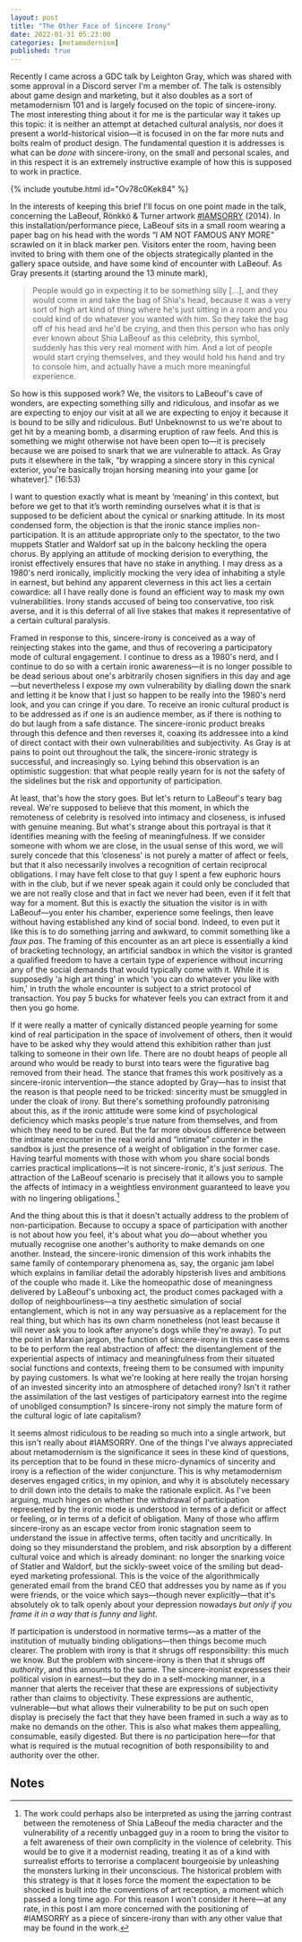 ```yaml
---
layout: post
title: "The Other Face of Sincere Irony"
date: 2022-01-31 05:23:00
categories: [metamodernism]
published: true
---
```


Recently I came across a GDC talk by Leighton Gray, which was shared with some approval in a Discord server I'm a member of. The talk is ostensibly about game design and marketing, but it also doubles as a sort of metamodernism 101 and is largely focused on the topic of sincere-irony. The most interesting thing about it for me is the particular way it takes up this topic: it is neither an attempt at detached cultural analysis, nor does it present a world-historical vision—it is focused in on the far more nuts and bolts realm of product design. The fundamental question it is addresses is what can be _done_ with sincere-irony, on the small and personal scales, and in this respect it is an extremely instructive example of how this is supposed to work in practice.

{% include youtube.html id="Ov78c0Kek84" %}

In the interests of keeping this brief I'll focus on one point made in the talk, concerning the LaBeouf, Rönkkö & Turner artwork [#IAMSORRY](https://luketurner.com/works/iamsorry) (2014). In this installation/performance piece, LaBeouf sits in a small room wearing a paper bag on his head with the words “I AM NOT FAMOUS ANY MORE” scrawled on it in black marker pen. Visitors enter the room, having been invited to bring with them one of the objects strategically planted in the gallery space outside, and have some kind of encounter with LaBeouf. As Gray presents it (starting around the 13 minute mark),

> People would go in expecting it to be something silly […], and they would come in and take the bag of Shia's head, because it was a very sort of high art kind of thing where he's just sitting in a room and you could kind of do whatever you wanted with him. So they take the bag off of his head and he'd be crying, and then this person who has only ever known about Shia LaBeouf as this celebrity, this symbol, suddenly has this very real moment with him. And a lot of people would start crying themselves, and they would hold his hand and try to console him, and actually have a much more meaningful experience.

So how is this supposed work? We, the visitors to LaBeouf's cave of wonders, are expecting something silly and ridiculous, and insofar as we are expecting to enjoy our visit at all we are expecting to enjoy it because it is bound to be silly and ridiculous. But! Unbeknownst to us we're about to get hit by a meaning bomb, a disarming eruption of raw feels. And this is something we might otherwise not have been open to—it is precisely because we are poised to snark that we are vulnerable to attack. As Gray puts it elsewhere in the talk, “by wrapping a sincere story in this cynical exterior, you're basically trojan horsing meaning into your game [or whatever].” (16:53)

I want to question exactly what is meant by ‘meaning’ in this context, but before we get to that it’s worth reminding ourselves what it is that is supposed to be deficient about the cynical or snarking attitude. In its most condensed form, the objection is that the ironic stance implies non-participation. It is an attitude appropriate only to the spectator, to the two muppets Statler and Waldorf sat up in the balcony heckling the opera chorus. By applying an attitude of mocking derision to everything, the ironist effectively ensures that have no stake in anything. I may dress as a 1980's nerd ironically, implicitly mocking the very idea of inhabiting a style in earnest, but behind any apparent cleverness in this act lies a certain cowardice: all I have really done is found an efficient way to mask my own vulnerabilities. Irony stands accused of being too conservative, too risk averse, and it is this deferral of all live stakes that makes it representative of a certain cultural paralysis.

Framed in response to this, sincere-irony is conceived as a way of reinjecting stakes into the game, and thus of recovering a participatory mode of cultural engagement. I continue to dress as a 1980's nerd, and I continue to do so with a certain ironic awareness—it is no longer possible to be dead serious about one's arbitrarily chosen signifiers in this day and age—but nevertheless I expose my own vulnerability by dialling down the snark and letting it be know that I just so happen to be really into the 1980's nerd look, and you can cringe if you dare. To receive an ironic cultural product is to be addressed as if one is an audience member, as if there is nothing to do but laugh from a safe distance. The sincere-ironic product breaks through this defence and then reverses it, coaxing its addressee into a kind of direct contact with their own vulnerabilities and subjectivity. As Gray is at pains to point out throughout the talk, the sincere-ironic strategy is successful, and increasingly so. Lying behind this observation is an optimistic suggestion: that what people really yearn for is not the safety of the sidelines but the risk and opportunity of participation.

At least, that's how the story goes. But let's return to LaBeouf's teary bag reveal. We're supposed to believe that this moment, in which the remoteness of celebrity is resolved into intimacy and closeness, is infused with genuine meaning. But what's strange about this portrayal is that it identifies meaning with the feeling of meaningfulness. If we consider someone with whom we are close, in the usual sense of this word, we will surely concede that this ‘closeness’ is not purely a matter of affect or feels, but that it also necessarily involves a recognition of certain reciprocal obligations. I may have felt close to that guy I spent a few euphoric hours with in the club, but if we never speak again it could only be concluded that we are not really close and that in fact we never had been, even if it felt that way for a moment. But this is exactly the situation the visitor is in with LaBeouf—you enter his chamber, experience some feelings, then leave without having established any kind of social bond. Indeed, to even put it like this is to do something jarring and awkward, to commit something like a _faux pas_. The framing of this encounter as an art piece is essentially a kind of bracketing technology, an artificial sandbox in which the visitor is granted a qualified freedom to have a certain type of experience without incurring any of the social demands that would typically come with it. While it is supposedly 'a high art thing' in which 'you can do whatever you like with him,' in truth the whole encounter is subject to a strict protocol of transaction. You pay 5 bucks for whatever feels you can extract from it and then you go home.

If it were really a matter of cynically distanced people yearning for some kind of real participation in the space of involvement of others, then it would have to be asked why they would attend this exhibition rather than just talking to someone in their own life. There are no doubt heaps of people all around who would be ready to burst into tears were the figurative bag removed from their head. The stance that frames this work positively as a sincere-ironic intervention—the stance adopted by Gray—has to insist that the reason is that people need to be tricked: sincerity must be smuggled in under the cloak of irony. But there's something profoundly patronising about this, as if the ironic attitude were some kind of psychological deficiency which masks people's true nature from themselves, and from which they need to be cured. But the far more obvious difference between the intimate encounter in the real world and “intimate” counter in the sandbox is just the presence of a weight of obligation in the former case. Having tearful moments with those with whom you share social bonds carries practical implications—it is not sincere-ironic, it's just _serious_. The attraction of the LaBeouf scenario is precisely that it allows you to sample the affects of intimacy in a weightless environment guaranteed to leave you with no lingering obligations.[^1]

And the thing about this is that it doesn't actually address to the problem of non-participation. Because to occupy a space of participation with another is not about how you feel, it's about what you _do_—about whether you mutually recognise one another's authority to make demands on one another. Instead, the sincere-ironic dimension of this work inhabits the same family of contemporary phenomena as, say, the organic jam label which explains in familiar detail the adorably hipsterish lives and ambitions of the couple who made it. Like the homeopathic dose of meaningness delivered by LaBeouf's unboxing act, the product comes packaged with a dollop of neighbourliness—a tiny aesthetic simulation of social entanglement, which is not in any way persuasive as a replacement for the real thing, but which has its own charm nonetheless (not least because it will never ask you to look after anyone's dogs while they're away). To put the point in Marxian jargon, the function of sincere-irony in this case seems to be to perform the real abstraction of affect: the disentanglement of the experiential aspects of intimacy and meaningfulness from their situated social functions and contexts, freeing them to be consumed with impunity by paying customers. Is what we're looking at here really the trojan horsing of an invested sincerity into an atmosphere of detached irony? Isn't it rather the assimilation of the last vestiges of participatory earnest into the regime of unobliged consumption? Is sincere-irony not simply the mature form of the cultural logic of late capitalism?

It seems almost ridiculous to be reading so much into a single artwork, but this isn't really about #IAMSORRY. One of the things I've always appreciated about metamodernism is the significance it sees in these kind of questions, its perception that to be found in these micro-dynamics of sincerity and irony is a reflection of the wider conjuncture. This is why metamodernism deserves engaged critics, in my opinion, and why it is absolutely necessary to drill down into the details to make the rationale explicit. As I've been arguing, much hinges on whether the withdrawal of participation represented by the ironic mode is understood in terms of a deficit or affect or feeling, or in terms of a deficit of obligation. Many of those who affirm sincere-irony as an escape vector from ironic stagnation seem to understand the issue in affective terms, often tacitly and uncritically. In doing so they misunderstand the problem, and risk absorption by a different cultural voice and which is already dominant: no longer the snarking voice of Statler and Waldorf, but the sickly-sweet voice of the smiling but dead-eyed marketing professional. This is the voice of the algorithmically generated email from the brand CEO that addresses you by name as if you were friends, or the voice which says—though never explicitly—that it's absolutely ok to talk openly about your depression nowadays _but only if you frame it in a way that is funny and light_.

If participation is understood in normative terms—as a matter of the institution of mutually binding obligations—then things become much clearer. The problem with irony is that it shrugs off responsibility: this much we know. But the problem with sincere-irony is then that it shrugs off _authority_, and this amounts to the same. The sincere-ironist expresses their political vision in earnest—but they do in a self-mocking manner, in a manner that alerts the receiver that these are expressions of subjectivity rather than claims to objectivity. These expressions are authentic, vulnerable—but what allows their vulnerability to be put on such open display is precisely the fact that they have been framed in such a way as to make no demands on the other. This is also what makes them appealling, consumable, easily digested. But there is no participation here—for that what is required is the mutual recognition of both responsibility to and authority over the other.

## Notes

[^1]: The work could perhaps also be interpreted as using the jarring contrast between the remoteness of Shia LaBeouf the media character and the vulnerability of a recently unbagged guy in a room to bring the visitor to a felt awareness of their own complicity in the violence of celebrity. This would be to give it a modernist reading, treating it as of a kind with surrealist efforts to terrorise a complacent bourgeoisie by unleashing the monsters lurking in their unconscious. The historical problem with this strategy is that it loses force the moment the expectation to be shocked is built into the conventions of art reception, a moment which passed a long time ago. For this reason I won't consider it here—at any rate, in this post I am more concerned with the positioning of #IAMSORRY as a piece of sincere-irony than with any other value that may be found in the work.
